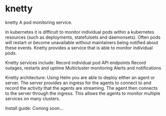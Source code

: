 # knetty
knetty
A pod monitoring service.

In kubernetes it is difficult to monitor individual pods within a kubernetes resources (such as deployments, statefulsets and daemonsets). Often pods will restart or become unavailable without maintainers being notified about these events. Knetty provides a service that is able to monitor individual pods.  

Knetty services include:
Record individual pod API endpoints
Record outages, restarts and uptime
Multicluster monitoring
Alerts and notifications

Knetty architecture:
Using Helm you are able to deploy either an agent or server. The server provides an ingress for the agents to connect to and record the activity that the agents are streaming. The agent then connects to the server through the ingress. This allows the agents to monitor multiple services on many clusters.

Install guide:
Coming soon…
